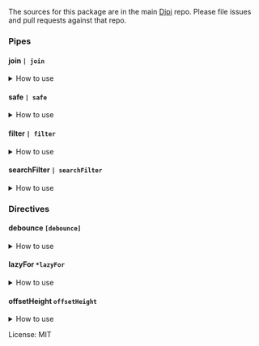 The sources for this package are in the main [Dipi](https://github.com/vyakymenko/dipi) repo. Please file issues and pull requests against that repo.

### Pipes

#### join `| join`
<details>
  <summary>How to use</summary>
  <p>

  #### Default value
  
  ```angular2html
    <p>{{ textList | join }}</p> <!-- Dipi,is,working! -->
  ```
  
  #### Custom value
  
  ```angular2html
      <p>{{ textList | join: ' ' }}</p> <!-- Dipi is working! -->
  ```
  
  [Stackblitz](https://stackblitz.com/edit/dipi-pipe-join)
  
  </p>
</details>

#### safe `| safe`
<details>
  <summary>How to use</summary>
  <p>

  #### Default value
  
  ```angular2html
    <iframe [src]="'https://www.w3schools.com' | safe"></iframe>
  ```
  
  #### Custom value
  
  ```angular2html
    <p [style]="'color: red' | safe: 'style'">Red text</p>
  ```
  
  [Stackblitz](https://stackblitz.com/edit/dipi-seed-safe)
  
  </p>
</details>

#### filter `| filter`
<details>
  <summary>How to use</summary>
  <p>

  #### Default value
    
  ```ts
    textList = [
      {
        name: 'Dipi',
        available: true,
      },{
        name: 'is',
        available: true,
      },{
        name: 'working!',
        available: true,
      },{
        name: 'Hide me',
        available: false
      }
    ]
  ```
  
  ```angular2html
    <p>
      <ng-container *ngFor="let node of textList | filter">
        <span>{{ node.name }} </span>
      </ng-container>
    </p>
  ```
  
  #### Custom value
  
  ```angular2html
    <p>
      <ng-container *ngFor="let node of textList | filter : 'name'">
        <span>{{ node.name }} </span>
      </ng-container>
    </p>
  ```
  
  [Stackblitz](https://stackblitz.com/edit/dipi-seed-filter)
  
  </p>
</details>

#### searchFilter `| searchFilter`
<details>
  <summary>How to use</summary>
  <p>

  #### Example
    
  ```ts
    search = 'Dipi';
  
    textList = [
      {
        name: 'Dipi',
        available: true,
      },{
        name: 'is',
        available: true,
      },{
        name: 'working!',
        available: true,
      },{
        name: 'Hide me',
        available: false
      }
    ]
  ```
  
  ```angular2html
    <p>
      <ng-container *ngFor="let node of textList | searchFilter: search">
        <span>{{ node.name }} </span>
      </ng-container>
    </p>
  ```
  
  [Stackblitz](https://stackblitz.com/edit/dipi-seed-search-filter)
  
  </p>
</details>

### Directives

#### debounce `[debounce]`
<details>
  <summary>How to use</summary>
  <p>
  
  `app.component.ts`
  
  ```ts
  import { Component } from '@angular/core';
  
  @Component({
    selector: 'my-app',
    templateUrl: './app.component.html',
    styleUrls: [ './app.component.css' ]
  })
  export class AppComponent  {
    name = 'Angular';
    search = '';
  
    textList = [
      {
        name: 'Dipi',
        available: true,
      },{
        name: 'is',
        available: true,
      },{
        name: 'working!',
        available: true,
      },{
        name: 'Hide me',
        available: false
      }
    ]
  
    filteredList: any[];
  
    constructor() {
      this.filteredList = this.textList;
    }
  
    filterSearch(): void {
      this.filteredList = this.textList.filter((e: any) => e.name.includes(this.search));
    }
  }
  ```

  #### Default value
  
  ```angular2html
  <h2>Dipi Seed</h2>
  <input type="search"
         [debounce]
         [(ngModel)]="search"
         (debouceEvent)="filterSearch()">
  <p>
    <ng-container *ngFor="let node of filteredList">
      <span>
       {{ node.name }}
      </span>
    </ng-container>
  </p>
  ```
  
  #### Custom value
  
  ```angular2html
  <h2>Dipi Seed</h2>
    <input type="search"
           [debounce]="2000"
           [(ngModel)]="search"
           (debouceEvent)="filterSearch()">
    <p>
      <ng-container *ngFor="let node of filteredList">
        <span>
         {{ node.name }}
        </span>
      </ng-container>
    </p>
  ```
  
  [Stackblitz](https://stackblitz.com/edit/dipi-seed-debounce)
  
  </p>
</details>

#### lazyFor `*lazyFor`
<details>
  <summary>How to use</summary>
  <p>

  #### Example
  
  List of items
  ```ts
    textList = [
      {
        name: 'Dipi',
        available: true,
      },{
        name: 'is',
        available: true,
      },{
        name: 'working!',
        available: true,
      },{
        name: 'Hide me',
        available: false
      },{
        name: 'Foo',
        available: false
      },{
        name: 'Bar',
        available: false
      },{
        name: 'Buz',
        available: false
      }
    ]
  ```
  Component css
  ```css
    ul {
      height: 100px;
      overflow-y: auto;
    }
    
    ul li {
      min-height: 35px;
    }
  ```
  
  Directive usage
  ```angular2html
    <ul>
      <li *lazyFor="let k of textList">
        {{ k.name }}
      </li>
    </ul>
  ```
  
  [Stackblitz](https://stackblitz.com/edit/dipi-seed-lazy-for)
  
  </p>
</details>

#### offsetHeight `offsetHeight`
<details>
  <summary>How to use</summary>
  <p>

  #### Example
  
  ```angular2html
   <h2>
    Dipi Seed
   </h2>
   <div offsetHeight>
     Block
   </div>
  ```
  
  [Stackblitz](https://stackblitz.com/edit/dipi-seed-offset-height)
  
  </p>
</details>

License: MIT
